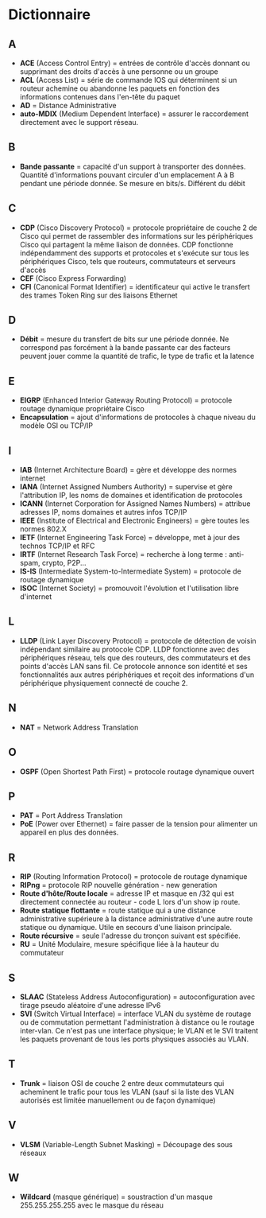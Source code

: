 # Dictionnaire

## A

* **ACE** (Access Control Entry) = entrées de contrôle d'accès donnant ou supprimant des droits d'accès à une personne ou un groupe
* **ACL** (Access List) = série de commande IOS qui déterminent si un routeur achemine ou abandonne les paquets en fonction des informations contenues dans l'en-tête du paquet
* **AD** = Distance Administrative
* **auto-MDIX** (Medium Dependent Interface) = assurer le raccordement directement avec le support réseau.

## B

* **Bande passante** = capacité d'un support à transporter des données. Quantité d'informations pouvant circuler d'un emplacement A à B pendant une période donnée. Se mesure en bits/s. Différent du débit

## C

* **CDP** (Cisco Discovery Protocol) = protocole propriétaire de couche 2 de Cisco qui permet de rassembler des informations sur les périphériques Cisco qui partagent la même liaison de données. CDP fonctionne indépendamment des supports et protocoles et s'exécute sur tous les périphériques Cisco, tels que routeurs, commutateurs et serveurs d'accès
* **CEF** (Cisco Express Forwarding)
* **CFI** (Canonical Format Identifier) = identificateur qui active le transfert des trames Token Ring sur des liaisons Ethernet

## D

* **Débit** = mesure du transfert de bits sur une période donnée. Ne correspond pas forcément à la bande passante car des facteurs peuvent jouer comme la quantité de trafic, le type de trafic et la latence

## E

* **EIGRP** (Enhanced Interior Gateway Routing Protocol) = protocole routage dynamique propriétaire Cisco
* **Encapsulation** = ajout d'informations de protocoles à chaque niveau du modèle OSI ou TCP/IP

## I

* **IAB** (Internet Architecture Board) = gère et développe des normes internet
* **IANA** (Internet Assigned Numbers Authority) = supervise et gère l'attribution IP, les noms de domaines et identification de protocoles
* **ICANN** (Internet Corporation for Assigned Names Numbers) = attribue adresses IP, noms domaines et autres infos TCP/IP
* **IEEE** (Institute of Electrical and Electronic Engineers) = gère toutes les normes 802.X
* **IETF** (Internet Engineering Task Force) = développe, met à jour des technos TCP/IP et RFC
* **IRTF** (Internet Research Task Force) = recherche à long terme : anti-spam, crypto, P2P...
* **IS-IS** (Intermediate System-to-Intermediate System) = protocole de routage dynamique
* **ISOC** (Internet Society) = promouvoit l'évolution et l'utilisation libre d'internet

## L

* **LLDP** (Link Layer Discovery Protocol) = protocole de détection de voisin indépendant similaire au protocole CDP. LLDP fonctionne avec des périphériques réseau, tels que des routeurs, des commutateurs et des points d'accès LAN sans fil. Ce protocole annonce son identité et ses fonctionnalités aux autres périphériques et reçoit des informations d'un périphérique physiquement connecté de couche 2.

## N

* **NAT** = Network Address Translation

## O

* **OSPF** (Open Shortest Path First) = protocole routage dynamique ouvert

## P

* **PAT** = Port Address Translation
* **PoE** (Power over Ethernet) = faire passer de la tension pour alimenter un appareil en plus des données.

## R

* **RIP** (Routing Information Protocol) = protocole de routage dynamique
* **RIPng** = protocole RIP nouvelle génération - new generation
* **Route d'hôte/Route locale** = adresse IP et masque en /32 qui est directement connectée au routeur - code L lors d'un show ip route.
* **Route statique flottante** = route statique qui a une distance administrative supérieure à la distance administrative d'une autre route statique ou dynamique. Utile en secours d'une liaison principale.
* **Route récursive** = seule l'adresse du tronçon suivant est spécifiée.
* **RU** = Unité Modulaire, mesure spécifique liée à la hauteur du commutateur

## S

* **SLAAC** (Stateless Address Autoconfiguration) = autoconfiguration avec tirage pseudo aléatoire d'une adresse IPv6
* **SVI** (Switch Virtual Interface) = interface VLAN du système de routage ou de commutation permettant l'administration à distance ou le routage inter-vlan. Ce n'est pas une interface physique; le VLAN et le SVI traitent les paquets provenant de tous les ports physiques associés au VLAN.

## T

* **Trunk** = liaison OSI de couche 2 entre deux commutateurs qui acheminent le trafic pour tous les VLAN (sauf si la liste des VLAN autorisés est limitée manuellement ou de façon dynamique)

## V

* **VLSM** (Variable-Length Subnet Masking) = Découpage des sous réseaux

## W

* **Wildcard** (masque générique) = soustraction d'un masque 255.255.255.255 avec le masque du réseau